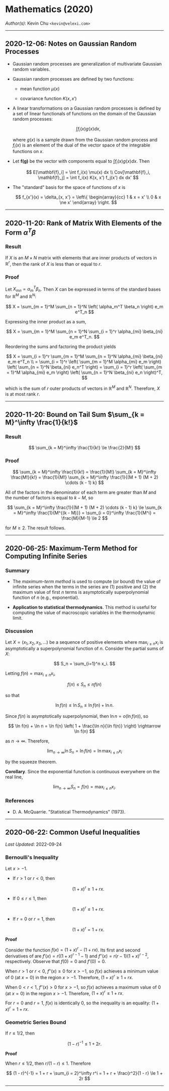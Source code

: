 Mathematics (2020)
==================

*Author(s)*: Kevin Chu `<kevin@velexi.com>`

-------------------------------------------------------------------------------

2020-12-06: Notes on Gaussian Random Processes
----------------------------------------------

* Gaussian random processes are generalization of multivariate Gaussian random
  variables.

* Gaussian random processes are defined by two functions:

  * mean function $\mu(x)$

  * covariance function $K(x, x')$

* A linear transformations on a Gaussian random processes is defined by a set
  of linear functionals of functions on the domain of the Gaussian random
  processes:

  $$
    \int f_i(x) g(x) dx,
  $$

  where $g(x)$ is a sample drawn from the Gaussian random process and $f_i(x)$
  is an element of the dual of the vector space of the integrable functions on
  $x$.

* Let $\mathbf{f(g)}$ be the vector with components equal to
  $\int f_i(x) g(x) dx$. Then

  $$
    E[\mathbf{f}_i] = \int f_i(x) \mu(x) dx \\
    Cov[\mathbf{f}_i, \mathbf{f}_j] = \int f_i(x) K(x, x') f_j(x') dx dx'
  $$

* The "standard" basis for the space of functions of $x$ is

  $$
    f_{x'}(x) = \delta_{x, x'} =
      \left\{
        \begin{array}{cc}
          1 & x = x' \\
          0 & x \ne x'
        \end{array}
      \right.
  $$

-------------------------------------------------------------------------------

2020-11-20: Rank of Matrix With Elements of the Form $\alpha^T \beta$
---------------------------------------------------------------------

### Result

If $X$ is an $M \times N$ matrix with elements that are inner products of
vectors in $\mathbb{R}^r$, then the rank of $X$ is less than or equal to $r$.

### Proof

Let $X_{mn} = \alpha_m^T \beta_n$. Then $X$ can be expressed in terms of the
standard bases for $\mathbb{R}^M$ and $\mathbb{R}^N$:

$$
  X = \sum_{m = 1}^M \sum_{n = 1}^N \left( \alpha_m^T \beta_n \right) e_m e^T_n
$$

Expressing the inner product as a sum,

$$
  X
  = \sum_{m = 1}^M \sum_{n = 1}^N
    \sum_{i = 1}^r \alpha_{mi} \beta_{ni} e_m e^T_n.
$$

Reordering the sums and factoring the product yields

$$
  X
  = \sum_{i = 1}^r
    \sum_{m = 1}^M \sum_{n = 1}^N \alpha_{mi} \beta_{ni} e_m e^T_n \\
  = \sum_{i = 1}^r
    \left( \sum_{m = 1}^M \alpha_{mi} e_m \right)
    \left( \sum_{n = 1}^N \beta_{ni} e_n^T \right)
  = \sum_{i = 1}^r
    \left( \sum_{m = 1}^M \alpha_{mi} e_m \right)
    \left( \sum_{n = 1}^N \beta_{ni} e_n \right)^T,
$$

which is the sum of $r$ outer products of vectors in $\mathbb{R}^M$ and
$\mathbb{R}^N$. Therefore, $X$ is at most rank $r$.

-------------------------------------------------------------------------------

2020-11-20: Bound on Tail Sum $\sum_{k = M}^\infty \frac{1}{k!}$
----------------------------------------------------------------

### Result

$$
  \sum_{k = M}^\infty \frac{1}{k!} \le \frac{2}{M!}
$$

### Proof

$$
\sum_{k = M}^\infty \frac{1}{k!}
= \frac{1}{M!} \sum_{k = M}^\infty \frac{M!}{k!}
= \frac{1}{M!} \sum_{k = M}^\infty \frac{1}{(M + 1) (M + 2) \cdots (k - 1) k}
$$

All of the factors in the denominator of each term are greater than $M$ and the
number of factors is equal to $k - M$, so

$$
\sum_{k = M}^\infty \frac{1}{(M + 1) (M + 2) \cdots (k - 1) k}
\le \sum_{k = M}^\infty \frac{1}{M^{(k - M)}}
= \sum_{i = 0}^\infty \frac{1}{M^i}
= \frac{M}{M-1}
\le 2
$$

for $M \ge 2$. The result follows.

-------------------------------------------------------------------------------

2020-06-25: Maximum-Term Method for Computing Infinite Series
-------------------------------------------------------------

### Summary

* The _maximum-term method_ is used to compute (or bound) the value of
  infinite series when the terms in the series are (1) positive and
  (2) the maximum value of first $n$ terms is asymptotically superpolynomial
  function of $n$ (e.g., exponential).

* __Application to statistical thermodynamics__. This method is useful for
  computing the value of macroscopic variables in the thermodynamic limit.

### Discussion

Let $X = (x_1, x_2, x_3, \ldots)$ be a sequence of positive elements where
$\max_{i \le n} x_i$ is asymptotically a superpolynomial function of $n$.
Consider the partial sums of $X$:

$$
  S_n = \sum_{i=1}^n x_i.
$$

Letting $f(n) = \max_{i \le n} x_i$,

$$
  f(n) \le S_n \le n f(n)
$$

so that

$$
  \ln f(n) \le \ln S_n \le \ln f(n) + \ln n.
$$

Since $f(n)$ is asymptotically superpolynomial, then $\ln n = o(\ln f(n))$, so

$$
  \ln f(n) + \ln n = \ln f(n) \left( 1 + \frac{\ln n}{\ln f(n)} \right)
  \rightarrow \ln f(n)
$$

as $n \rightarrow \infty$. Therefore,

$$
  \lim_{n \rightarrow \infty} \ln S_n = \ln f(n) = \ln \max_{i \le n} x_i
$$

by the squeeze theorem.

__Corollary__. Since the exponential function is continuous everywhere on the
real line,

$$
  \lim_{n \rightarrow \infty} S_n = f(n) = \max_{i \le n} x_i.
$$


### References

* D. A. McQuarrie. "Statistical Thermodynamics" (1973).

-------------------------------------------------------------------------------

2020-06-22: Common Useful Inequalities
--------------------------------------

_Last Updated_: 2022-09-24

### Bernoulli's Inequality

Let $x > -1$.

* If $r > 1$ or $r < 0$, then

  $$
    (1 + x)^r \ge 1 + rx.
  $$

* If $0 \le r \le 1$, then

  $$
    (1 + x)^r \le 1 + rx.
  $$

* If $r = 0$ or $r = 1$, then

  $$
    (1 + x)^r = 1 + rx.
  $$

__Proof__

Consider the function $f(x) = (1 + x)^r - (1 + rx)$. Its first and second
derivatives of are $f'(x) = r ((1 + x)^{r - 1} - 1)$ and
$f''(x) = r (r - 1) (1 + x)^{r - 2}$, respectively. Observe that $f(0) = 0$
and $f'(0) = 0$.

When $r > 1$ or $r < 0$, $f''(x) \ge 0$ for $x > -1$, so $f(x)$ achieves a
minimum value of 0 (at $x = 0$) in the region $x > -1$. Therefore,
$(1 + x)^r \ge 1 + rx$.

When $0 < r < 1$, $f''(x) > 0$ for $x > -1$, so $f(x)$ achieves a maximum value
of 0 (at $x = 0$) in the region $x > -1$. Therefore, $(1 + x)^r \le 1 + rx$.

For $r = 0$ and $r = 1$, $f(x)$ is identically 0, so the inequality is an
equality: $(1 + x)^r = 1 + rx$.

### Geometric Series Bound

If $r \le 1/2$, then

$$
(1 - r)^{-1} \le 1 + 2r.
$$

__Proof__

When $r \le 1/2$, then $r/(1 - r) \le 1$. Therefore

$$
  (1 - r)^{-1} = 1 + r + \sum_{i = 2}^\infty r^i
= 1 + r + \frac{r^2}{1 - r} \le 1 + 2r
$$

-------------------------------------------------------------------------------
